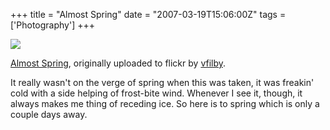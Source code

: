 +++
title = "Almost Spring"
date = "2007-03-19T15:06:00Z"
tags = ['Photography']
+++

[![](http://farm1.static.flickr.com/42/103768211_4c96d2ef96.jpg)](http://www.flickr.com/photos/vfilby/103768211/
"photo sharing" )

[Almost Spring](http://www.flickr.com/photos/vfilby/103768211/), originally
uploaded to flickr by [vfilby](http://www.flickr.com/people/vfilby/).

It really wasn't on the verge of spring when this was taken, it was freakin'
cold with a side helping of frost-bite wind. Whenever I see it, though, it
always makes me thing of receding ice. So here is to spring which is only a
couple days away.

